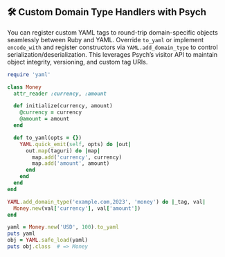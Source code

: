## 🛠️ Custom Domain Type Handlers with Psych

You can register custom YAML tags to round-trip domain-specific objects seamlessly between Ruby and YAML. Override `to_yaml` or implement `encode_with` and register constructors via `YAML.add_domain_type` to control serialization/deserialization. This leverages Psych’s visitor API to maintain object integrity, versioning, and custom tag URIs.

```ruby
require 'yaml'

class Money
  attr_reader :currency, :amount

  def initialize(currency, amount)
    @currency = currency
    @amount = amount
  end

  def to_yaml(opts = {})
    YAML.quick_emit(self, opts) do |out|
      out.map(taguri) do |map|
        map.add('currency', currency)
        map.add('amount', amount)
      end
    end
  end
end

YAML.add_domain_type('example.com,2023', 'money') do |_tag, val|
  Money.new(val['currency'], val['amount'])
end

yaml = Money.new('USD', 100).to_yaml
puts yaml
obj = YAML.safe_load(yaml)
puts obj.class  # => Money
```